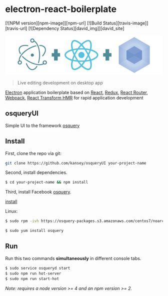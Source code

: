 # electron-react-boilerplate

[![NPM version][npm-image]][npm-url]
[![Build Status][travis-image]][travis-url]
[![Dependency Status][david_img]][david_site]

![](./erb-logo.png)

> Live editing development on desktop app

[Electron](http://electron.atom.io/) application boilerplate based on [React](https://facebook.github.io/react/), [Redux](https://github.com/reactjs/redux), [React Router](https://github.com/reactjs/react-router), [Webpack](http://webpack.github.io/docs/), [React Transform HMR](https://github.com/gaearon/react-transform-hmr) for rapid application development

## osqueryUI
Simple UI to the framework [osquery](https://osquery.io) 

## Install

First, clone the repo via git:

```bash
git clone https://github.com/kansey/osqueryUI your-project-name
```

Second, install dependencies.

```bash
$ cd your-project-name && npm install
```

Third, install Facebook [osquery](https://github.com/facebook/osquery).

[install](https://osquery.readthedocs.io/en/stable/installation/install-linux/)

Linux:

```bash
$ sudo rpm -ivh https://osquery-packages.s3.amazonaws.com/centos7/noarch/osquery-s3-centos7-repo-1-0.0.noarch.rpm
```

```bash
$ sudo yum install osquery
```

## Run

Run this two commands __simultaneously__ in different console tabs.

```bash
$ sudo service osqueryd start
$ sudo npm run hot-server
$ sudo npm run start-hot
```

*Note: requires a node version >= 4 and an npm version >= 2.*
